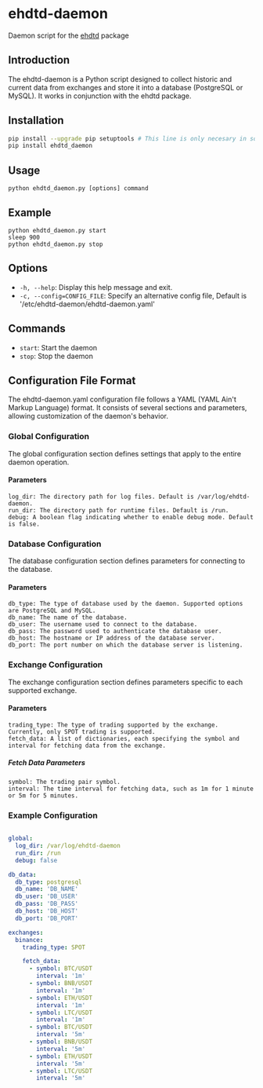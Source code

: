 # ehdtd-daemon
Daemon script for the [ehdtd](https://github.com/rmalvarezkai/ehdtd) package

## Introduction
The ehdtd-daemon is a Python script designed to collect historic and current data from exchanges and store it into a database (PostgreSQL or MySQL). It works in conjunction with the ehdtd package.

## Installation
```bash
pip install --upgrade pip setuptools # This line is only necesary in some setups
pip install ehdtd_daemon
```

## Usage
```
python ehdtd_daemon.py [options] command
```

## Example
```
python ehdtd_daemon.py start
sleep 900
python ehdtd_daemon.py stop
```

## Options
* `-h, --help`:                  Display this help message and exit.
* `-c, --config=CONFIG_FILE`:    Specify an alternative config file, Default is '/etc/ehdtd-daemon/ehdtd-daemon.yaml'

## Commands
* `start`:       Start the daemon
* `stop`:        Stop the daemon

## Configuration File Format

The ehdtd-daemon.yaml configuration file follows a YAML (YAML Ain't Markup Language) format. It consists of several sections and parameters, allowing customization of the daemon's behavior.

### Global Configuration

The global configuration section defines settings that apply to the entire daemon operation.

#### Parameters

    log_dir: The directory path for log files. Default is /var/log/ehdtd-daemon.
    run_dir: The directory path for runtime files. Default is /run.
    debug: A boolean flag indicating whether to enable debug mode. Default is false.

### Database Configuration

The database configuration section defines parameters for connecting to the database.

#### Parameters

    db_type: The type of database used by the daemon. Supported options are PostgreSQL and MySQL.
    db_name: The name of the database.
    db_user: The username used to connect to the database.
    db_pass: The password used to authenticate the database user.
    db_host: The hostname or IP address of the database server.
    db_port: The port number on which the database server is listening.

### Exchange Configuration

The exchange configuration section defines parameters specific to each supported exchange.

#### Parameters

    trading_type: The type of trading supported by the exchange. Currently, only SPOT trading is supported.
    fetch_data: A list of dictionaries, each specifying the symbol and interval for fetching data from the exchange.

##### Fetch Data Parameters

    symbol: The trading pair symbol.
    interval: The time interval for fetching data, such as 1m for 1 minute or 5m for 5 minutes.

### Example Configuration

```yaml

global:
  log_dir: /var/log/ehdtd-daemon
  run_dir: /run
  debug: false

db_data:
  db_type: postgresql
  db_name: 'DB_NAME'
  db_user: 'DB_USER'
  db_pass: 'DB_PASS'
  db_host: 'DB_HOST'
  db_port: 'DB_PORT'

exchanges:
  binance:
    trading_type: SPOT

    fetch_data:
      - symbol: BTC/USDT
        interval: '1m'
      - symbol: BNB/USDT
        interval: '1m'
      - symbol: ETH/USDT
        interval: '1m'
      - symbol: LTC/USDT
        interval: '1m'
      - symbol: BTC/USDT
        interval: '5m'
      - symbol: BNB/USDT
        interval: '5m'
      - symbol: ETH/USDT
        interval: '5m'
      - symbol: LTC/USDT
        interval: '5m'
```

